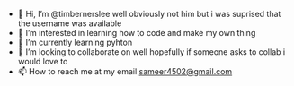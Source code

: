 - 👋 Hi, I’m @timbernerslee well obviously not him but i was suprised that the username was available
- 👀 I’m interested in learning how to code and make my own thing
- 🌱 I’m currently learning pyhton
- 💞️ I’m looking to collaborate on well hopefully if someone asks to collab i would love to 
- 📫 How to reach me at my email sameer4502@gmail.com

<!---
timbernerslee/timbernerslee is a ✨ special ✨ repository because its `README.md` (this file) appears on your GitHub profile.
You can click the Preview link to take a look at your changes.
--->
